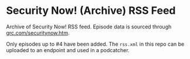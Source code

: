 # Security Now! (Archive) RSS Feed

Archive of Security Now! RSS feed. Episode data is sourced through [grc.com/securitynow.htm](https://www.grc.com/securitynow.htm).

Only episodes up to #4 have been added. The <code>rss.xml</code> in this repo can be uploaded to an endpoint and used in a podcatcher.
